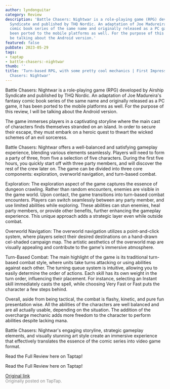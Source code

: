 ```yaml
---
author: lyndonguitar
category: Review
description: 'Battle Chasers: Nightwar is a role-playing game (RPG) developed by Airship
  Syndicate and published by THQ Nordic. An adaptation of Joe Madureira''s fantasy
  comic book series of the same name and originally released as a PC game, it has
  been ported to the mobile platforms as well. For the purpose of this review, I will
  be talking about the Android version.'
featured: false
pubDate: 2023-05-29
tags:
- taptap
- battle-chasers:-nightwar
thumb: ''
title: 'Turn-based RPG, with some pretty cool mechanics | First Impressions - Battle
  Chasers: Nightwar'
---
```


Battle Chasers: Nightwar is a role-playing game (RPG) developed by Airship Syndicate and published by THQ Nordic. An adaptation of Joe Madureira's fantasy comic book series of the same name and originally released as a PC game, it has been ported to the mobile platforms as well. For the purpose of this review, I will be talking about the Android version.

The game immerses players in a captivating storyline where the main cast of characters finds themselves stranded on an island. In order to secure their escape, they must embark on a heroic quest to thwart the wicked schemes of an evil sorceress.

Battle Chasers: Nightwar offers a well-balanced and satisfying gameplay experience, blending various elements seamlessly. Players will need to form a party of three, from five a selection of five characters. During the first five hours, you quickly start off with three party members, and will discover the rest of the crew later on. The game can be divided into three core components: exploration, overworld navigation, and turn-based combat.

Exploration: The exploration aspect of the game captures the essence of dungeon crawling. Rather than random encounters, enemies are visible in the game world. Upon contact, the game transitions into turn-based combat encounters. Players can switch seamlessly between any party member, and use limited abilities while exploring. These abilities can stun enemies, heal party members, or provide other benefits, further enhancing the gameplay experience. This unique approach adds a strategic layer even while outside combat.

Overworld Navigation: The overworld navigation utilizes a point-and-click system, where players select their desired destinations on a hand-drawn cel-shaded campaign map. The artistic aesthetics of the overworld map are visually appealing and contribute to the game's immersive atmosphere.

Turn-Based Combat: The main highlight of the game is its traditional turn-based combat style, where units take turns attacking or using abilities against each other. The turning queue system is intuitive, allowing you to easily determine the order of actions. Each skill has its own weight in the turn order, influencing their placement. For instance, selecting an Instant skill immediately casts the spell, while choosing Very Fast or Fast puts the character a few steps behind.

Overall, aside from being tactical, the combat is flashy, kinetic, and pure fun presentation wise. All the abilities of the characters are well balanced and are all actually usable, depending on the situation. The addition of the overcharge mechanic adds more freedom to the character to perform abilities despite lacking mana.

Battle Chasers: Nightwar's engaging storyline, strategic gameplay elements, and visually stunning art style create an immersive experience that effectively translates the essence of the comic series into video game format.

Read the Full Review here on Taptap!

Read the Full Review here on Taptap!

[Original link](https://www.taptap.io/post/5713612)<br><span style="font-size: 0.95em; color: #888;">Originally posted on TapTap.</span>